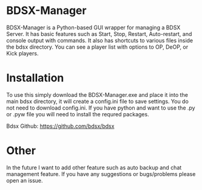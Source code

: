 # BDSX-Manager

BDSX-Manager is a Python-based GUI wrapper for managing a BDSX Server. It has basic features such as Start, Stop, Restart, Auto-restart, and console output with commands. It also has shortcuts to various files inside the bdsx directory. You can see a player list with options to OP, DeOP, or Kick players.

# Installation

To use this simply download the BDSX-Manager.exe and place it into the main bdsx directory, it will create a config.ini file to save settings. You do not need to download config.ini. If you have python and want to use the .py or .pyw file you will need to install the requred packages.

Bdsx Github: https://github.com/bdsx/bdsx

# Other

In the future I want to add other feature such as auto backup and chat management feature. If you have any suggestions or bugs/problems please open an issue.
